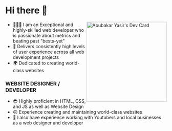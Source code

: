 # Hi there 👋

<a href="https://app.daily.dev/Abubakar_Yasir"><img src="[devcard.svg](https://github.com/AbubakarYasir/AbubakarYasir/blob/main/)" align="right" width="250" alt="Abubakar Yasir's Dev Card"/></a>

- 👨🏻‍💻 I am an Exceptional and highly-skilled web developer who is passionate about metrics and beating past "bests-yet"
- 👤 Delivers consistently high levels of user experience across all web development projects
- 🌍 Dedicated to creating world-class websites

### WEBSITE DESIGNER / DEVELOPER

- 😎 Highly proficient in HTML, CSS, and JS
as well as Website Design
- 🙃 Experience creating and maintaining world-class websites
- 💼 I also have experience working with Youtubers and local businesses as a web designer and developer

<link rel="stylesheet" href="main.css">
